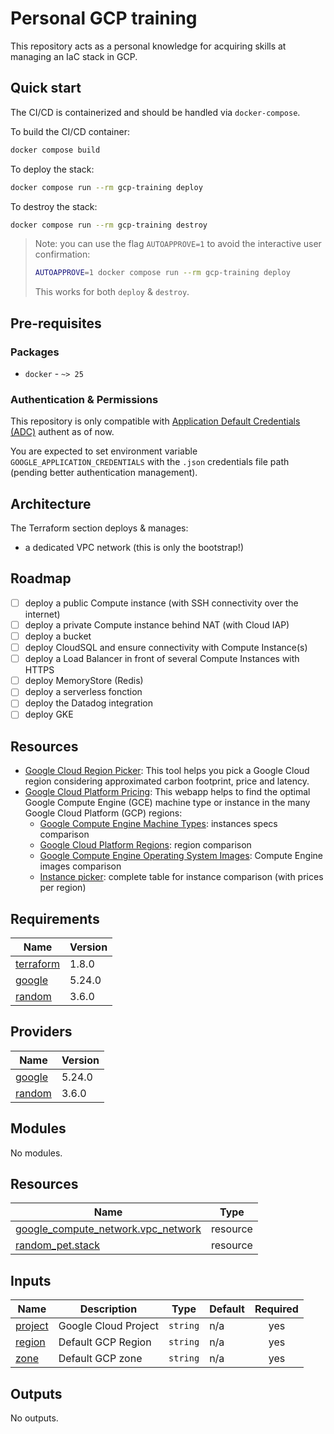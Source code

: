# Personal GCP training

This repository acts as a personal knowledge for acquiring skills at managing an
IaC stack in GCP.

## Quick start

The CI/CD is containerized and should be handled via `docker-compose`.

To build the CI/CD container:

```bash
docker compose build
```

To deploy the stack:

```bash
docker compose run --rm gcp-training deploy
```

To destroy the stack:

```bash
docker compose run --rm gcp-training destroy
```

> Note: you can use the flag `AUTOAPPROVE=1` to avoid the interactive user confirmation:
>
> ```bash
> AUTOAPPROVE=1 docker compose run --rm gcp-training deploy
> ```
>
> This works for both `deploy` & `destroy`.

## Pre-requisites

### Packages

- `docker` - `~> 25`

### Authentication & Permissions

This repository is only compatible with [Application Default Credentials (ADC)](https://cloud.google.com/docs/authentication/application-default-credentials)
authent as of now.

You are expected to set environment variable `GOOGLE_APPLICATION_CREDENTIALS`
with the `.json` credentials file path (pending better authentication management).

## Architecture

The Terraform section deploys & manages:

- a dedicated VPC network (this is only the bootstrap!)

## Roadmap

- [ ] deploy a public Compute instance (with SSH connectivity over the internet)
- [ ] deploy a private Compute instance behind NAT (with Cloud IAP)
- [ ] deploy a bucket
- [ ] deploy CloudSQL and ensure connectivity with Compute Instance(s)
- [ ] deploy a Load Balancer in front of several Compute Instances with HTTPS
- [ ] deploy MemoryStore (Redis)
- [ ] deploy a serverless fonction
- [ ] deploy the Datadog integration
- [ ] deploy GKE

## Resources

- [Google Cloud Region Picker](https://googlecloudplatform.github.io/region-picker/):
  This tool helps you pick a Google Cloud region considering approximated carbon
  footprint, price and latency.
- [Google Cloud Platform Pricing](https://gcloud-compute.com/): This webapp
  helps to find the optimal Google Compute Engine (GCE) machine type or instance
  in the many Google Cloud Platform (GCP) regions:
  - [Google Compute Engine Machine Types](https://gcloud-compute.com/instances.html):
    instances specs comparison
  - [Google Cloud Platform Regions](https://gcloud-compute.com/regions.htmlI):
    region comparison
  - [Google Compute Engine Operating System Images](https://gcloud-compute.com/images.html):
    Compute Engine images comparison
  - [Instance picker](https://gcloud-compute.com/grid.html): complete table for instance
    comparison (with prices per region)

<!-- BEGIN_TF_DOCS -->

## Requirements

| Name                                                                     | Version |
| ------------------------------------------------------------------------ | ------- |
| <a name="requirement_terraform"></a> [terraform](#requirement_terraform) | 1.8.0   |
| <a name="requirement_google"></a> [google](#requirement_google)          | 5.24.0  |
| <a name="requirement_random"></a> [random](#requirement_random)          | 3.6.0   |

## Providers

| Name                                                      | Version |
| --------------------------------------------------------- | ------- |
| <a name="provider_google"></a> [google](#provider_google) | 5.24.0  |
| <a name="provider_random"></a> [random](#provider_random) | 3.6.0   |

## Modules

No modules.

## Resources

| Name                                                                                                                                 | Type     |
| ------------------------------------------------------------------------------------------------------------------------------------ | -------- |
| [google_compute_network.vpc_network](https://registry.terraform.io/providers/hashicorp/google/5.24.0/docs/resources/compute_network) | resource |
| [random_pet.stack](https://registry.terraform.io/providers/hashicorp/random/3.6.0/docs/resources/pet)                                | resource |

## Inputs

| Name                                                   | Description          | Type     | Default | Required |
| ------------------------------------------------------ | -------------------- | -------- | ------- | :------: |
| <a name="input_project"></a> [project](#input_project) | Google Cloud Project | `string` | n/a     |   yes    |
| <a name="input_region"></a> [region](#input_region)    | Default GCP Region   | `string` | n/a     |   yes    |
| <a name="input_zone"></a> [zone](#input_zone)          | Default GCP zone     | `string` | n/a     |   yes    |

## Outputs

No outputs.

<!-- END_TF_DOCS -->
